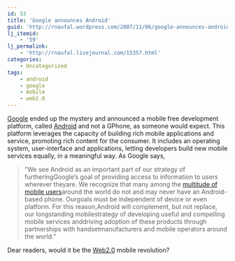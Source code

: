 ```yaml
---
id: 53
title: 'Google announces Android'
guid: 'http://rnaufal.wordpress.com/2007/11/06/google-announces-android/'
lj_itemid:
    - '59'
lj_permalink:
    - 'http://rnaufal.livejournal.com/15357.html'
categories:
    - Uncategorized
tags:
    - android
    - google
    - mobile
    - web2.0
---
```


[Google](http://googleblog.blogspot.com/2007/11/wheres-my-gphone.html) ended up the mystery and announced a mobile free development platform, called [Android](http://www.openhandsetalliance.com/android_overview.html) and not a GPhone, as someone would expect. This platform leverages the capacity of building rich mobile applications and service, promoting rich content for the consumer. It includes an operating system, user-interface and applications, letting developers build new mobile services equally, in a meaningful way. As Google says,

> “We see Android as an important part of our strategy of furtheringGoogle’s goal of providing access to information to users wherever theyare. We recognize that many among the [multitude of mobile users](http://communities-dominate.blogs.com/brands/2007/01/putting_27_bill.html)around the world do not and may never have an Android-based phone. Ourgoals must be independent of device or even platform. For this reason,Android will complement, but not replace, our longstanding mobilestrategy of developing useful and compelling mobile services anddriving adoption of these products through partnerships with handsetmanufacturers and mobile operators around the world.”

Dear readers, would it be the [Web2.0](http://www.oreillynet.com/pub/a/oreilly/tim/news/2005/09/30/what-is-web-20.html) mobile revolution?